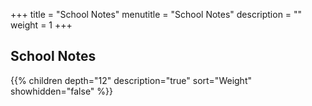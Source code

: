 +++
title = "School Notes"
menutitle = "School Notes"
description = ""
weight = 1
+++

## School Notes
{{% children depth="12" description="true" sort="Weight" showhidden="false" %}}
